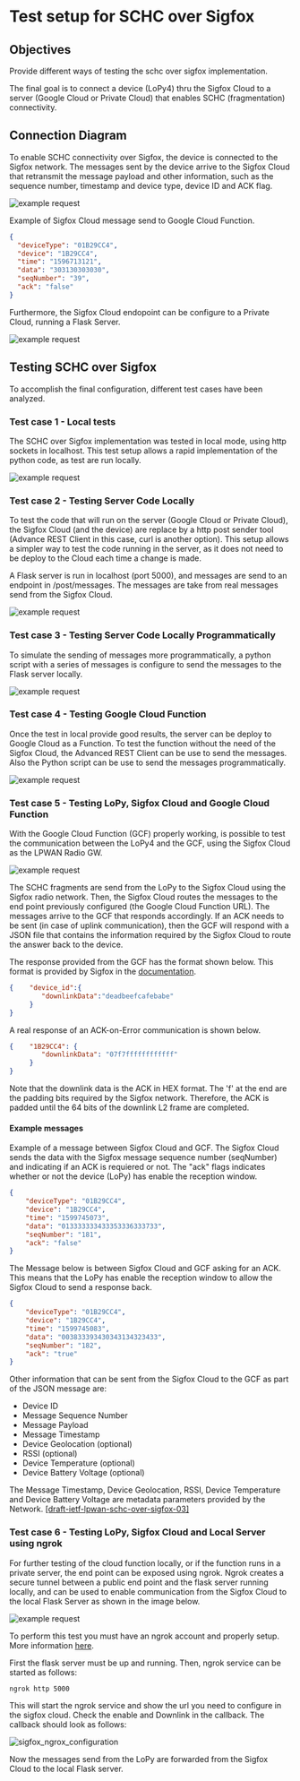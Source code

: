 # Test setup for SCHC over Sigfox

## Objectives

Provide different ways of testing the schc over sigfox implementation.

The final goal is to connect a device (LoPy4) thru the Sigfox Cloud to a server (Google Cloud or Private Cloud) that enables SCHC (fragmentation) connectivity. 

## Connection Diagram

To enable SCHC connectivity over Sigfox, the device is connected to the Sigfox network. The messages sent by the device arrive to the Sigfox Cloud that retransmit the message payload and other information, such as the sequence number, timestamp and device type, device ID and ACK flag.

![example request](../images/schc_sigfox_diagrams_1.png)

Example of Sigfox Cloud message send to Google Cloud Function.

```json
{
  "deviceType": "01B29CC4",
  "device": "1B29CC4",
  "time": "1596713121",
  "data": "303130303030",
  "seqNumber": "39",
  "ack": "false"
}
```

Furthermore, the Sigfox Cloud endopoint can be configure to a Private Cloud, running a Flask Server.


![example request](../images/schc_sigfox_diagrams_1_local.png)

## Testing SCHC over Sigfox

To accomplish the final configuration, different test cases have been analyzed.

### Test case 1 - Local tests

The SCHC over Sigfox implementation was tested in local mode, using http sockets in localhost. 
This test setup allows a rapid implementation of the python code, as test are run locally.

![example request](../images/schc_sigfox_diagrams_5.png)

### Test case 2 - Testing Server Code Locally

To test the code that will run on the server (Google Cloud or Private Cloud), the Sigfox Cloud (and the device) are replace by a http post sender tool (Advance REST Client in this case, curl is another option). This setup allows a simpler way to test the code running in the server, as it does not need to be deploy to the Cloud each time a change is made. 

A Flask server is run in localhost (port 5000), and messages are send to an endpoint in /post/messages. The messages are take from real messages send from the Sigfox Cloud.

![example request](../images/schc_sigfox_diagrams_3.png)

### Test case 3 - Testing Server Code Locally Programmatically

To simulate the sending of messages more programmatically, a python script with a series of messages is configure to send the messages to the Flask server locally. 

![example request](../images/schc_sigfox_diagrams_4.png)


### Test case 4 - Testing Google Cloud Function

Once the test in local provide good results, the server can be deploy to Google Cloud as a Function. To test the function without the need of the Sigfox Cloud, the Advanced REST Client can be use to send the messages. Also the Python script can be use to send the messages programmatically.

![example request](../images/schc_sigfox_diagrams_2.png)

### Test case 5 - Testing LoPy, Sigfox Cloud and Google Cloud Function

With the Google Cloud Function (GCF) properly working, is possible to test the communication between the LoPy4 and the GCF, using the Sigfox Cloud as the LPWAN Radio GW.

![example request](../images/schc_sigfox_diagrams_1.png)

The SCHC fragments are send from the LoPy to the Sigfox Cloud using the Sigfox radio network. Then, the Sigfox Cloud routes the messages to the end point previously configured (the Google Cloud Function URL). The messages arrive to the GCF that responds accordingly. If an ACK needs to be sent (in case of uplink communication), then the GCF will respond with a JSON file that contains the information required by the Sigfox Cloud to route the answer back to the device.

The response provided from the GCF has the format shown below. This format is provided by Sigfox in the [documentation](https://support.sigfox.com/docs/acknowledge). 
```json
{    "device_id":{
        "downlinkData":"deadbeefcafebabe"
     }
}
```
A real response of an ACK-on-Error communication is shown below.
```json
{    "1B29CC4": {
        "downlinkData": "07f7ffffffffffff"
     }
}
```
Note that the downlink data is the ACK in HEX format. 
The 'f' at the end are the padding bits required by the Sigfox network. 
Therefore, the ACK is padded until the 64 bits of the downlink L2 frame are completed.



#### Example messages

Example of a message between Sigfox Cloud and GCF. 
The Sigfox Cloud sends the data with the Sigfox message sequence number (seqNumber) and indicating if an ACK is requiered or not. The "ack" flags indicates whether or not the device (LoPy) has enable the reception window.

```json
{
    "deviceType": "01B29CC4", 
    "device": "1B29CC4", 
    "time": "1599745073", 
    "data": "013333333433353336333733", 
    "seqNumber": "181", 
    "ack": "false"
}
```


The Message below is between Sigfox Cloud and GCF asking for an ACK. This means that the LoPy has enable the reception window to allow the Sigfox Cloud to send a response back. 

```json
{
    "deviceType": "01B29CC4", 
    "device": "1B29CC4", 
    "time": "1599745083",
    "data": "003833393430343134323433",
    "seqNumber": "182",
    "ack": "true"
}
```

Other information that can be sent from the Sigfox Cloud to the GCF as part of the JSON message are: 

* Device ID
* Message Sequence Number
* Message Payload
* Message Timestamp
* Device Geolocation (optional)
* RSSI (optional)
* Device Temperature (optional)
* Device Battery Voltage (optional)

The Message Timestamp, Device Geolocation, RSSI, Device Temperature and Device Battery Voltage are metadata parameters provided by the Network. [[draft-ietf-lpwan-schc-over-sigfox-03]](https://www.ietf.org/id/draft-ietf-lpwan-schc-over-sigfox-03.txt)


### Test case 6 - Testing LoPy, Sigfox Cloud and Local Server using ngrok

For further testing of the cloud function locally, or if the function runs in a private server, the end point can be exposed using ngrok.
Ngrok creates a secure tunnel between a public end point and the flask server running locally, and can be used to enable communication from the Sigfox Cloud to the local Flask Server as shown in the image below.

![example request](../images/schc_sigfox_diagrams_6.png)

To perform this test you must have an ngrok account and properly setup. More information [here](https://ngrok.com).

First the flask server must be up and running. Then, ngrok service can be started as follows:

```
ngrok http 5000
```

This will start the ngrok service and show the url you need to configure in the sigfox cloud. Check the enable and Downlink in the callback. The callback should look as follows:

![sigfox_ngrox_configuration](../images/sigfox-ngrok-configuration.png)

Now the messages send from the LoPy are forwarded from the Sigfox Cloud to the local Flask server.


